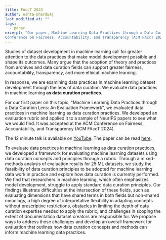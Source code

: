 ```yaml
---
title: FAccT 2024
author: eshta-bhardwaj
last_modified_at: ""
tags: 
  - paper
excerpt: "Our paper, Machine Learning Data Practices through a Data Curation Lens: An Evaluation Framework, has been accepted at the ACM 
Conference on Fairness, Accountability, and Transparency (ACM FAccT 2024). See full post for the links to the final paper and recorded talk."
---
```


Studies of dataset development in machine learning call for greater attention to the data practices 
that make model development possible and shape its outcomes. Many argue that the adoption of theory 
and practices from archives and data curation fields can support greater fairness, accountability, 
transparency, and more ethical machine learning.

In response, we are examining data practices in machine learning dataset development through the 
lens of data curation. We evaluate data practices in machine learning **as data curation practices**.

For our first paper on this topic, "Machine Learning Data Practices through a Data Curation Lens: 
An Evaluation Framework", we evaluated data practices in machine learning as data curation practices. 
We developed an evaluation rubric and applied it to a sample of NeurIPS papers to see 
what we would find. It was accepted at the ACM Conference on Fairness, Accountability, and 
Transparency (ACM FAccT 2024).

The 12 minute talk is available on [YouTube](https://youtu.be/C5VwJBE31JY?si=lFynqavsAiL8tPpF). 
The paper can be read [here](
https://doi.org/10.1145/3630106.3658955).

To evaluate data practices in machine learning as data curation practices, 
we developed a framework for evaluating machine learning datasets using data curation 
concepts and principles through a rubric. Through a mixed-methods analysis of evaluation results 
for 25 ML datasets, we study the feasibility of data curation principles to be adopted for machine 
learning data work in practice and explore how data curation is currently performed. We find that 
researchers in machine learning, which often emphasizes model development, struggle to apply 
standard data curation principles. Our findings illustrate difficulties at the intersection of 
these fields, such as evaluating dimensions that have shared terms in both fields but non-shared 
meanings, a high degree of interpretative flexibility in adapting concepts without 
prescriptive restrictions, obstacles in limiting the depth of data curation expertise needed to 
apply the rubric, and challenges in scoping the extent of documentation dataset creators are 
responsible for. We propose ways to address these challenges and develop an overall framework 
for evaluation that outlines how data curation concepts and methods can inform machine learning 
data practices.